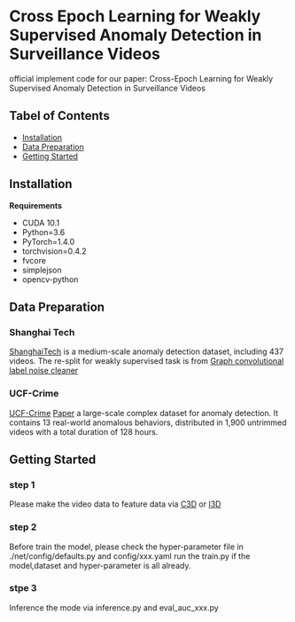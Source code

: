 # Cross Epoch Learning for Weakly Supervised Anomaly Detection in Surveillance Videos
official implement code for our paper:
Cross-Epoch Learning for Weakly Supervised Anomaly Detection in Surveillance Videos



## Tabel of Contents
* [Installation](#installation)
* [Data Preparation](#data-preparation)
* [Getting Started](#getting-started)


## Installation
**Requirements**

* CUDA 10.1
* Python=3.6
* PyTorch=1.4.0
* torchvision=0.4.2
* fvcore 
* simplejson
* opencv-python

## Data Preparation
### Shanghai Tech
[ShanghaiTech](https://svip-lab.github.io/datasets.html) is a medium-scale anomaly detection dataset, including 437 videos.
The re-split for weakly supervised task is from [Graph convolutional label noise cleaner](https://arxiv.org/abs/1903.07256)

### UCF-Crime
[UCF-Crime](https://webpages.uncc.edu/cchen62/dataset.html) [Paper](https://www.crcv.ucf.edu/projects/real-world/)
a large-scale complex dataset for anomaly detection. 
It contains 13 real-world anomalous behaviors, distributed in 1,900 untrimmed videos with a total duration of 128 hours.


## Getting Started
### step 1
Please make the video data to feature data via [C3D](https://github.com/DavideA/c3d-pytorch) or [I3D](https://github.com/piergiaj/pytorch-i3d)

### step 2 
Before train the model, please check the hyper-parameter file in ./net/config/defaults.py and config/xxx.yaml 
run the train.py if the model,dataset and hyper-parameter is all already. 

### stpe 3 
Inference the mode via inference.py and eval_auc_xxx.py 

